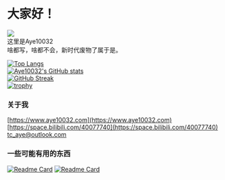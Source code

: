 # 大家好！
[![](https://komarev.com/ghpvc/?username=Aye10032&label=Profile%20views&color=0e75b6&style=flat)]()   
这里是Aye10032   
啥都写，啥都不会，新时代废物了属于是。   

[![Top Langs](https://github-readme-stats.vercel.app/api/top-langs/?username=Aye10032&hide=javascript,css&layout=compact)](https://github.com/anuraghazra/github-readme-stats)   
[![Aye10032's GitHub stats](https://github-readme-stats.vercel.app/api?username=Aye10032&theme=buefy&count_private=true&show_icons=true)](https://github.com/anuraghazra/github-readme-stats)   
[![GitHub Streak](https://github-readme-streak-stats.herokuapp.com/?user=Aye10032)](https://git.io/streak-stats)    
[![trophy](https://github-profile-trophy.vercel.app/?username=Aye10032&column=4)](https://github.com/ryo-ma/github-profile-trophy)


### 关于我
[https://www.aye10032.com](https://www.aye10032.com)    
[https://space.bilibili.com/40077740](https://space.bilibili.com/40077740)    
<tc_aye@outlook.com>

### 一些可能有用的东西
[![Readme Card](https://github-readme-stats.vercel.app/api/pin/?username=aye10032&repo=YouTubeDownLoader)](https://github.com/Aye10032/YouTubeDownLoader)
[![Readme Card](https://github-readme-stats.vercel.app/api/pin/?username=aye10032&repo=rtroapi)](https://github.com/Aye10032/rtroapi)


